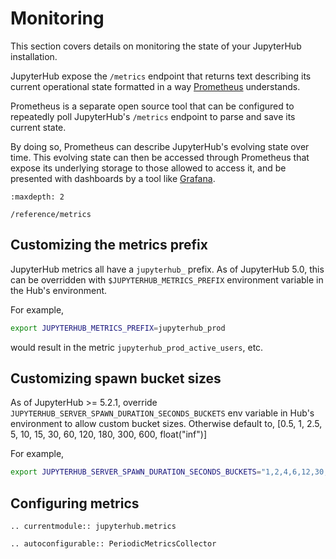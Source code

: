 # Monitoring

This section covers details on monitoring the state of your JupyterHub installation.

JupyterHub expose the `/metrics` endpoint that returns text describing its current
operational state formatted in a way [Prometheus](https://prometheus.io) understands.

Prometheus is a separate open source tool that can be configured to repeatedly poll
JupyterHub's `/metrics` endpoint to parse and save its current state.

By doing so, Prometheus can describe JupyterHub's evolving state over time.
This evolving state can then be accessed through Prometheus that expose its underlying
storage to those allowed to access it, and be presented with dashboards by a
tool like [Grafana](https://grafana.com).

```{toctree}
:maxdepth: 2

/reference/metrics
```

## Customizing the metrics prefix

JupyterHub metrics all have a `jupyterhub_` prefix.
As of JupyterHub 5.0, this can be overridden with `$JUPYTERHUB_METRICS_PREFIX` environment variable
in the Hub's environment.

For example,

```bash
export JUPYTERHUB_METRICS_PREFIX=jupyterhub_prod
```

would result in the metric `jupyterhub_prod_active_users`, etc.

## Customizing spawn bucket sizes

As of JupyterHub >= 5.2.1, override `JUPYTERHUB_SERVER_SPAWN_DURATION_SECONDS_BUCKETS` env variable in Hub's environment to allow custom bucket sizes. Otherwise default to, [0.5, 1, 2.5, 5, 10, 15, 30, 60, 120, 180, 300, 600, float("inf")]

For example,

```bash
export JUPYTERHUB_SERVER_SPAWN_DURATION_SECONDS_BUCKETS="1,2,4,6,12,30,60,120"
```

## Configuring metrics

```{eval-rst}
.. currentmodule:: jupyterhub.metrics

.. autoconfigurable:: PeriodicMetricsCollector
```
